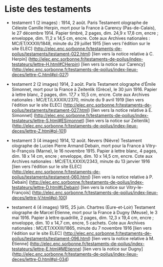 # Liste des testaments #

* testament 1 (2 images) : 
1914, 2 août. Paris
Testament olographe de Céleste Camille Herpin, mort pour la France à Carency (Pas-de-Calais), le 27 décembre 1914.
Papier timbré, 2 pages, dim. 24,9 x 17,8 cm, encre ; enveloppe, dim. 11,2 x 14,5 cm, encre.
Cote aux Archives nationales :  MC/ET/XXXIII/1848, minute du 29 juillet 1915
[lien vers l'édition sur le site ELEC] (http://elec.enc.sorbonne.fr/testaments-de-poilus/testaments/testament-022.html)
[lien vers la notice relative à C. Herpin] (http://elec.enc.sorbonne.fr/testaments-de-poilus/index-testateurs/lettre-H.html#CHerpin)
[lien vers la notice sur Carency] (http://elec.enc.sorbonne.fr/testaments-de-poilus/index-lieux-deces/lettre-C.html#pl-027)

* testament 2 (2 images)
1914, 2 août. Paris
Testament olographe d’Émile Simonnet, mort pour la France à Zeitenlik (Grèce), le 30 juin 1916.
Papier à lettre blanc, 2 pages, dim. 17,7 x 10,5 cm, encre.
Cote aux Archives nationales :  MC/ET/LXXXIX/2370, minute du 9 avril 1919 
[lien vers l'édition sur le site ELEC] (http://elec.enc.sorbonne.fr/testaments-de-poilus/testaments/testament-027.html)
[lien vers la notice relative à E. Simonnet] (http://elec.enc.sorbonne.fr/testaments-de-poilus/index-testateurs/lettre-S.html#ESimonnet)
[lien vers la notice sur Zeitenlik] (http://elec.enc.sorbonne.fr/testaments-de-poilus/index-lieux-deces/lettre-Z.html#pl-101)

* testament 3 (4 images)
1914, 12 août. Nevers (Nièvre)
Testament olographe de Lucien Pierre Armand Debain, mort pour la France à Vitry-le-François (Marne), le 16 novembre 1915.
Papier à lettre blanc, 4 pages, dim. 18 x 14 cm, encre ; enveloppe, dim. 10 x 14,5 cm, encre.
Cote aux Archives nationales :  MC/ET/LXXXIX/2343, minute du 13 janvier 1916 
[lien vers l'édition sur le site ELEC] (http://elec.enc.sorbonne.fr/testaments-de-poilus/testaments/testament-060.html)
[lien vers la notice relative à P. Debain] (http://elec.enc.sorbonne.fr/testaments-de-poilus/index-testateurs/lettre-D.html#LDebain)
[lien vers la notice sur Vitry-le-François] (http://elec.enc.sorbonne.fr/testaments-de-poilus/index-lieux-deces/lettre-V.html#pl-100)

* testament 4 (4 images)
1915, 25 juin. Chartres (Eure-et-Loir)
Testament olographe de Marcel Étienne, mort pour la France à Dugny (Meuse), le 3 mai 1916.
Papier à lettre quadrillé, 2 pages, dim. 12,3 x 19,4 cm, encre ; enveloppe, dim. 10 x 14,7 cm, encre, 5 cachets.
Cote aux Archives nationales :  MC/ET/XXXIII/1865, minute du 7 novembre 1916 
[lien vers l'édition sur le site ELEC] (http://elec.enc.sorbonne.fr/testaments-de-poilus/testaments/testament-096.html)
[lien vers la notice relative à M. Étienne] (http://elec.enc.sorbonne.fr/testaments-de-poilus/index-testateurs/lettre-E.html#MEtienne)
[lien vers la notice sur Dugny] (http://elec.enc.sorbonne.fr/testaments-de-poilus/index-lieux-deces/lettre-D.html#pl-034)
